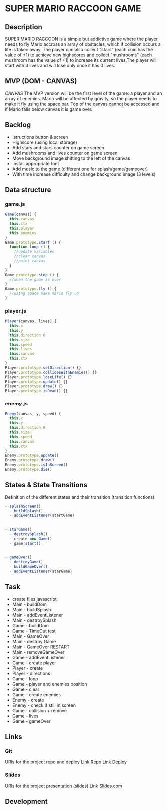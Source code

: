 # SUPER MARIO RACCOON GAME

## Description
SUPER MARIO RACCOON is a simple but addictive game where the player needs to fly Mario accross an array of obstacles, which
if collision occurs a life is taken away. The player can also collect "stars" (each coin has the value of +1) to achieve new highscores
and collect "mushrooms" (each mushroom has the value of +1) to increase its current lives.The player will start with 3 lives and will lose only once it has 0 lives.

## MVP (DOM - CANVAS)
*CANVAS*
The MVP version will be the first level of the game: a player and an array of enemies. Mario will be affected by gravity, so the 
player needs to make it fly using the space bar. Top of the canvas cannot be accessed and if Mario falls below canvas it is game over.

## Backlog
- Istructions button & screen
- Highscore (using local storage)
- Add stars and stars counter on game screen
- Add mushrooms and lives counter on game screen
- Move background image shifting to the left of the canvas
- Install appropriate font
- Add music to the game (different one for splash/game/gameover)
- With time increase difficulty and change background image (3 levels)



## Data structure
### game.js
```javascript
Game(canvas) {
  this.canvas 
  this.ctx
  this.player
  this.enemies 
}
Game.prototype.start () {
  function loop () {
    //update variables
    //clear canvas
    //paint canvas
  }
}
Game.prototype.stop () {
  //when the game is over
}
Game.prototype.fly () {
  //using space make mario fly up
}


```
### player.js
```javascript
Player(canvas, lives) {
  this.x
  this.y
  this.direction 0
  this.size
  this.speed
  this.lives
  this.canvas
  this.ctx
}
Player.prototype.setDirection() {}
Player.prototype.collidesWithEnemies() {} 
Player.prototype.loseLife() {}
Player.prototype.update() {}
Player.prototype.draw() {}
Player.prototype.isDead() {}


```
### enemy.js
```javascript
Enemy(canvas, y, speed) {
  this.x
  this.y
  this.direction 0
  this.size
  this.speed
  this.canvas
  this.ctx
}
Enemy.prototype.update()
Enemy.prototype.draw()
Enemy.prototype.isInScreen()
Enemy.prototype.die()


```


## States & State Transitions
Definition of the different states and their transition (transition functions)
```javascript
- splashScreen()
  - buildSplash()
  - addEventListener(startGame)
  
  
- starGame()
  - destroySplash()
  - create new Game()
  - game.start()
  
  
- gameOver()
  - destroyGame()
  - buildGameOver()
  - addEventListener(starGame) 
```

## Task
- create files javascript
- Main - buildDom
- Main - buildSplash
- Main - addEventListener
- Main - destroySplash
- Game - buildDom
- Game - TimeOut test
- Main - GameOver
- Main - destroy Game
- Main - GameOver RESTART
- Main - removeGameOver
- Game - addEventListener
- Game - create player
- Player - create
- Player - directions
- Game - loop
- Game - player and enemies position 
- Game - clear
- Game - create enemies
- Enemy - create
- Enemy - check if still in screen
- Game - collision + remove
- Game - lives 
- Game - gameOver

## Links


### Git
URls for the project repo and deploy
[Link Repo]()
[Link Deploy]()


### Slides
URls for the project presentation (slides)
[Link Slides.com]()


## Development 
